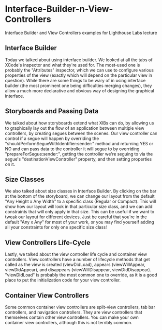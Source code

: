 # Interface-Builder-n-View-Controllers
 Interface Builder and View Controllers examples for Lighthouse Labs lecture

## Interface Builder
Today we talked about using interface builder. We looked at all the tabs of XCode's inspector and what they're used for. The most-used one is probably the "Attributes" inspector, which we can use to configure various properties of the view (exactly which will depend on the particular view in question). While there are some things to be wary of in using interface builder (the most prominent one being difficulties merging changes), they allow a much more declarative and obvious way of designing the graphical interface.

## Storyboards and Passing Data
We talked about how storyboards extend what XIBs can do, by allowing us to graphically lay out the flow of an application between multiple view controllers, by creating segues between the scenes. Our view controller can control if a segue will happen by overriding the "shouldPerformSegueWithIdentifier:sender:" method and returning YES or NO and can pass data to the controller it will segue to by overriding "prepareForSegue:sender:", getting the controller we're seguing to via the segue's "destinationViewController" property, and then setting properties on it.

## Size Classes
We also talked about size classes in Interface Builder. By clicking on the bar at the bottom of the storyboard, we can change our layout from the default "Any Height x Any Width" to a specific class (Regular or Compact). This will show how our layout will look in that particular size class, and we can add constraints that will only apply in that size. This can be useful if we want to tweak our layout for different devices. Just be careful that you're in the default "Any x Any" for most of your work, or you may find yourself adding all your constraints for only one specific size class!

## View Controllers Life-Cycle
Lastly, we talked about the view controller life cycle and container view controllers. View controllers have a number of lifecycle methods that get called as the view is created (viewDidLoad), appears (viewWillAppear, viewDidAppear), and disappears (viewWillDisappear, viewDidDisappear). "viewDidLoad" is probably the most common one to override, as it is a good place to put the initialization code for your view controller.

## Container View Controllers
Some common container view controllers are split-view controllers, tab bar controllers, and navigation controllers. They are view controllers that themselves contain other view controllers. You can make your own container view controllers, although this is not terribly common.
